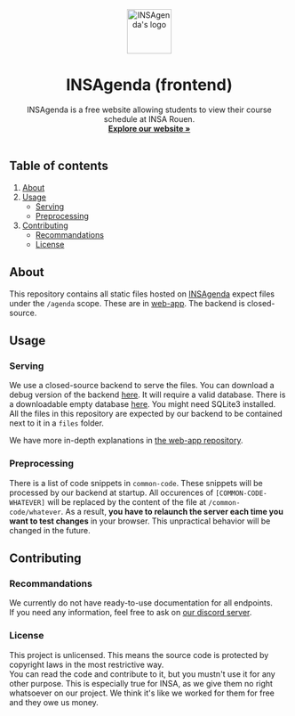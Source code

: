 <div align="center">
    <a href="https://insagenda.fr/">
        <img src="https://insagenda.fr/assets/logo/logo.svg" alt="INSAgenda's logo" width="80" height="80">
    </a>
    <h1 align="center">INSAgenda (frontend)</h1>
    <p align="center">
        INSAgenda is a free website allowing students to view their course schedule at INSA Rouen.<br/>
        <a href="https://insagenda.fr/"><b>Explore our website »</b></a><br/><br/>
    </p>
</div>

## Table of contents

1. [About](#about)
2. [Usage](#usage)
    - [Serving](#serving)
    - [Preprocessing](#preprocessing)
3. [Contributing](#contributing)
    - [Recommandations](#recommandations)
    - [License](#license)

## About

This repository contains all static files hosted on [INSAgenda](https://insagenda.fr/) expect files under the `/agenda` scope. These are in [web-app](https://github.com/INSAgenda/web-app). The backend is closed-source.

## Usage

### Serving

We use a closed-source backend to serve the files. You can download a debug version of the backend [here](https://insagenda.fr/development/backend.tar.gz). It will require a valid database. There is a downloadable empty database [here](https://insagenda.fr/development/database). You might need SQLite3 installed.  
All the files in this repository are expected by our backend to be contained next to it in a `files` folder.
  
We have more in-depth explanations in [the web-app repository](https://github.com/INSAgenda/web-app).

### Preprocessing

There is a list of code snippets in `common-code`. These snippets will be processed by our backend at startup. All occurences of `[COMMON-CODE-WHATEVER]` will be replaced by the content of the file at `/common-code/whatever`. As a result, **you have to relaunch the server each time you want to test changes** in your browser. This unpractical behavior will be changed in the future. 

## Contributing

### Recommandations

We currently do not have ready-to-use documentation for all endpoints.  
If you need any information, feel free to ask on [our discord server](https://discord.gg/TpdbUyfcbJ).

### License

This project is unlicensed. This means the source code is protected by copyright laws in the most restrictive way.  
You can read the code and contribute to it, but you mustn't use it for any other purpose. This is especially true for INSA, as we give them no right whatsoever on our project. We think it's like we worked for them for free and they owe us money.
